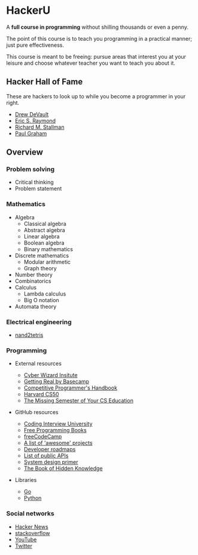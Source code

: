 # HackerU

A **full course in programming** without shilling thousands or even a penny.

The point of this course is to teach you programming in a practical manner; just pure effectiveness.

This course is meant to be freeing: pursue areas that interest you at your leisure and choose whatever teacher you want to teach you about it.

## Hacker Hall of Fame

These are hackers to look up to while you become a programmer in your right.

- [Drew DeVault](https://drewdevault.com)
- [Eric S. Raymond](http://www.catb.org)
- [Richard M. Stallman](https://www.stallman.org)
- [Paul Graham](http://www.paulgraham.com)

## Overview

### Problem solving

- Critical thinking
- Problem statement

### Mathematics

- Algebra
	- Classical algebra
	- Abstract algebra
	- Linear algebra
	- Boolean algebra
	- Binary mathematics
- Discrete mathematics
	- Modular arithmetic
	- Graph theory
- Number theory
- Combinatorics
- Calculus
	- Lambda calculus
	- Big O notation
- Automata theory

### Electrical engineering
- [nand2tetris](https://nand2tetris.org)

### Programming

- External resources
	- [Cyber Wizard Insitute](https://cyber.wizard.insitute)
	- [Getting Real by Basecamp](https://basecamp.com/gettingreal)
	- [Competitive Programmer's Handbook](https://cses.fi/book/book.pdf)
	- [Harvard CS50](https://www.youtube.com/c/cs50/featured)
	- [The Missing Semester of Your CS Education](https://missing.csail.mit.edu/)

-  GitHub resources
	- [Coding Interview University](https://github.com/jwasham/coding-interview-university)
	- [Free Programming Books](https://github.com/EbookFoundation/free-programming-books)
	- [freeCodeCamp](https://github.com/freeCodeCamp/freeCodeCamp)
	- [A list of 'awesome' projects](https://github.com/sindresorhus/awesome)
	- [Developer roadmaps](https://github.com/kamranahmedse/developer-roadmap)
	- [List of public APIs](https://github.com/public-apis/public-apis)
	- [System design primer](https://github.com/donnemartin/system-design-primer)
	- [The Book of Hidden Knowledge](https://github.com/trimstray/the-book-of-secret-knowledge)

- Libraries
	- [Go](https://github.com/avelino/awesome-go)
	- [Python](https://github.com/vinta/awesome-python)

### Social networks

- [Hacker News](https://news.ycombinator.com/)
- [stackoverflow](https://www.stackoverflow.com/)
- [YouTube](https://www.youtube.com/)
- [Twitter](https://www.twitter.com/)
